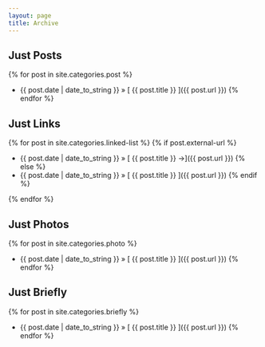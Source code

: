 ```yaml
---
layout: page
title: Archive
---
```


<!-- Removing this because I want to use Breifly as a Twitter replacement via Micro.blog and it would clutter the content
## All Entries

{% for post in site.posts %}
{% if post.external-url %}
  * {{ post.date | date_to_string }} &raquo; [ {{ post.title }} &#x2192;]({{ post.url }})
{% else %}
  * {{ post.date | date_to_string }} &raquo; [ {{ post.title }} ]({{ post.url }})
{% endif %}
{% endfor %}
-->

## Just Posts

{% for post in site.categories.post %}
  * {{ post.date | date_to_string }} &raquo; [ {{ post.title }} ]({{ post.url }})
{% endfor %}

## Just Links

{% for post in site.categories.linked-list %}
{% if post.external-url %}
  * {{ post.date | date_to_string }} &raquo; [ {{ post.title }} &#x2192;]({{ post.url }})
{% else %}
  * {{ post.date | date_to_string }} &raquo; [ {{ post.title }} ]({{ post.url }})
{% endif %}

{% endfor %}

## Just Photos

{% for post in site.categories.photo %}
  * {{ post.date | date_to_string }} &raquo; [ {{ post.title }} ]({{ post.url }})
{% endfor %}

## Just Briefly

{% for post in site.categories.briefly %}
  * {{ post.date | date_to_string }} &raquo; [ {{ post.title }} ]({{ post.url }})
{% endfor %}
